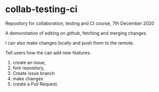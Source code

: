 # collab-testing-ci
Repository for collaboration, testing and CI course, 7th December 2020

A demonstation of editing on github, fetching and merging changes.

I can also make changes locally and push them to the remote.

Tell users how the can add new features:

1. create an issue,
2. fork repository, 
3. Create issue branch
4. make changes
5. create a Pull Request.
